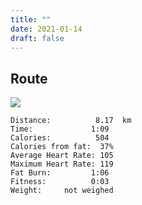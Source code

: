 ```yaml
---
title: ""
date: 2021-01-14
draft: false
---
```



## Route

![](/20210114.jpg)  

```
Distance:          8.17  km
Time:             1:09 
Calories:          504 
Calories from fat:  37%
Average Heart Rate: 105
Maximum Heart Rate: 119
Fat Burn:         1:06 
Fitness:          0:03 
Weight:     not weighed
```
